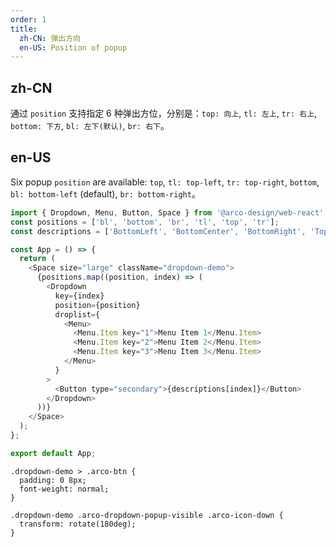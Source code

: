 ```yaml
---
order: 1
title:
  zh-CN: 弹出方向
  en-US: Position of popup
---
```


## zh-CN

通过 `position` 支持指定 6 种弹出方位，分别是：`top: 向上`, `tl: 左上`, `tr: 右上`, `bottom: 下方`, `bl: 左下(默认)`, `br: 右下`。

## en-US

Six popup `position` are available: `top`, `tl: top-left`, `tr: top-right`, `bottom`, `bl: bottom-left` (default), `br: bottom-right`。

```js
import { Dropdown, Menu, Button, Space } from '@arco-design/web-react';
const positions = ['bl', 'bottom', 'br', 'tl', 'top', 'tr'];
const descriptions = ['BottomLeft', 'BottomCenter', 'BottomRight', 'TopLeft', 'Top', 'TopRight'];

const App = () => {
  return (
    <Space size="large" className="dropdown-demo">
      {positions.map((position, index) => (
        <Dropdown
          key={index}
          position={position}
          droplist={
            <Menu>
              <Menu.Item key="1">Menu Item 1</Menu.Item>
              <Menu.Item key="2">Menu Item 2</Menu.Item>
              <Menu.Item key="3">Menu Item 3</Menu.Item>
            </Menu>
          }
        >
          <Button type="secondary">{descriptions[index]}</Button>
        </Dropdown>
      ))}
    </Space>
  );
};

export default App;
```

```css:silent
.dropdown-demo > .arco-btn {
  padding: 0 8px;
  font-weight: normal;
}

.dropdown-demo .arco-dropdown-popup-visible .arco-icon-down {
  transform: rotate(180deg);
}
```
